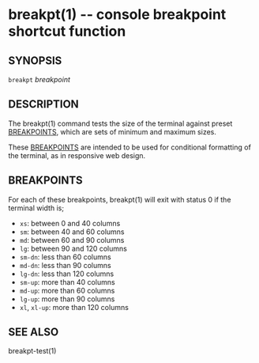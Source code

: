 breakpt(1) -- console breakpoint shortcut function
==================================================

## SYNOPSIS

`breakpt` <var>breakpoint</var>

## DESCRIPTION

The breakpt(1) command tests the size of the terminal against preset [BREAKPOINTS][], which are sets of minimum and maximum sizes.

These [BREAKPOINTS][] are intended to be used for conditional formatting of the terminal, as in responsive web design.

## BREAKPOINTS

For each of these breakpoints, breakpt(1) will exit with status 0 if the terminal width is;

* `xs`:
  between 0 and 40 columns
* `sm`:
  between 40 and 60 columns
* `md`:
  between 60 and 90 columns
* `lg`:
  between 90 and 120 columns
* `sm-dn`:
  less than 60 columns
* `md-dn`:
  less than 90 columns
* `lg-dn`:
  less than 120 columns
* `sm-up`:
  more than 40 columns
* `md-up`:
  more than 60 columns
* `lg-up`:
  more than 90 columns
* `xl`, `xl-up`:
  more than 120 columns

## SEE ALSO

breakpt-test(1)


[SYNOPSIS]: #SYNOPSIS "SYNOPSIS"
[DESCRIPTION]: #DESCRIPTION "DESCRIPTION"
[BREAKPOINTS]: #BREAKPOINTS "BREAKPOINTS"
[SEE ALSO]: #SEE-ALSO "SEE ALSO"


[28point8(1)]: 28point8.1.html
[anycopy(1)]: anycopy.1.html
[anypaste(1)]: anypaste.1.html
[breakpt-test(1)]: breakpt-test.1.html
[breakpt(1)]: breakpt.1.html
[chcase(1)]: chcase.1.html
[colourtest(1)]: colourtest.1.html
[divider(1)]: divider.1.html
[ellipse(1)]: ellipse.1.html
[fn(1)]: fn.1.html
[git-develop(1)]: git-develop.1.html
[git-push-all(1)]: git-push-all.1.html
[gravatar(1)]: gravatar.1.html
[gz(1)]: gz.1.html
[ipgrep(1)]: ipgrep.1.html
[mansi(1)]: mansi.1.html
[mdwrap(1)]: mdwrap.1.html
[movieme(1)]: movieme.1.html
[nps(1)]: nps.1.html
[nuname(1)]: nuname.1.html
[onchange(1)]: onchange.1.html
[pycturetube(1)]: pycturetube.1.html
[returnOneOf(1)]: returnOneOf.1.html
[selfie(1)]: selfie.1.html
[shttp(1)]: shttp.1.html
[simplify(1)]: simplify.1.html
[sshmux(1)]: sshmux.1.html
[tminus(1)]: tminus.1.html
[tmx(1)]: tmx.1.html
[untar(1)]: untar.1.html
[xbmcplay(1)]: xbmcplay.1.html
[xbmcqueue(1)]: xbmcqueue.1.html
[zdate(1)]: zdate.1.html
